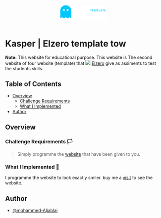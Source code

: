 <div style="width: 100%; display: flex;">
  <img src="./meadi/logo.png" alt="The website Logo" style="margin: 20px auto; width: 148px;"/>
</div>


#  Kasper | Elzero template tow
**Note:** This website for educational purpose.
This website is The second website of four website (template) that ![](./meadi/elzero-logo-.png) [Elzero]() give as assiments to test the students skills.


## Table of Contents

- [Overview](#overview)
  - [Challenge Requirements](#challenge-requirements)
  - [What I Implemented](#what-i-implemented-🤔)
  <!-- - [Screenshots](#screenshots-📸) -->
- [Author](#author)


## Overview

### Challenge Requirements 🏳
> Simply programme the [website](https://) that have been given to you.

### What I Implemented 🤔
I programme the website to look exactly smiler. buy me a [visit]() to see the website.

<!-- ### Screenshot 📸 -->
<!-- Give it stars ✨ if you like it. -->
<!-- **The live URL:** [https://](https) -->

## Author
- [@mohammed-Aljablai](https://github.com/mohammed-aljablai)